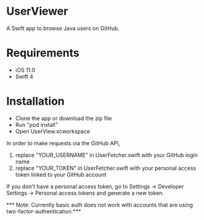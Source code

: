 # UserViewer
A Swift app to browse Java users on GitHub.

# Requirements 
- iOS 11.0
- Swift 4

# Installation
- Clone the app or download the zip file
- Run "pod install"
- Open UserView.xcworkspace

In order to make requests via the GitHub API, 
1. replace "YOUR_USERNAME" in UserFetcher.swift with your GitHub login name
2. replace "YOUR_TOKEN" in UserFetcher.swift with your personal access token linked to your GitHub account

If you don't have a personal access token, go to Settings -> Developer Settings -> Personal access tokens and generate a new token.

*** Note: Currently basic auth does not work with accounts that are using two-factor-authentication *** 

